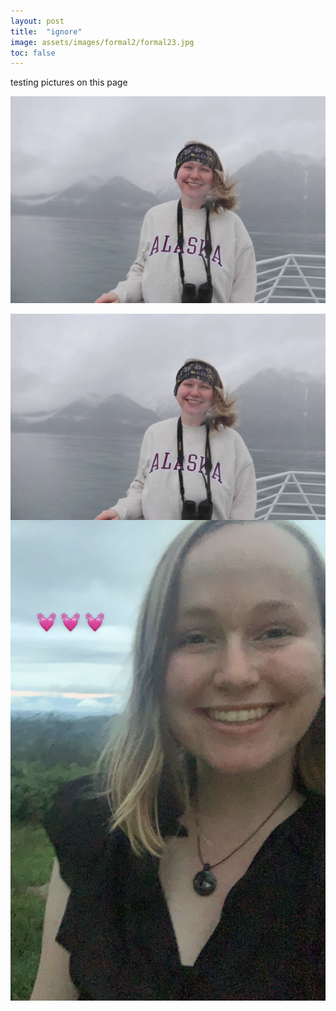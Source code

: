 ```yaml
---
layout: post
title:  "ignore"
image: assets/images/formal2/formal23.jpg
toc: false
---
```

testing pictures on this page

![MarineGEO  logo](https://github.com/lucylyon/Vic-Website/blob/master/assets/images/alaska/boat.png "MarineGEO ")

<p>
<img src="https://github.com/lucylyon/Vic-Website/blob/master/assets/images/alaska/boat.png"
     alt="link"
     style="float: left; margin-right: 10px;" />
</p>

![Drag](/assets/images/alaska/costa%20rica.png)


<!-- only picture

https://github.com/lucylyon/good_vibes/blob/main/assets/worms.JPG

https://upload.wikimedia.org/wikipedia/commons/5/56/Tiger.50.jpg

![unsplash](/Users/lucylyon/Desktop/website/vicwebsite/assets/images/nye/nye.jpg")



![Drag Racing](assets/images/alaska/costa%20rica.png?raw=true)

/Users/lucylyon/Desktop/website/vicwebsite/assets/images/nye/nye.jpg

<img title="a title" alt="Alt text" src="images/nye/nye.jpg"> -->
<!-- <img src="/assets/images/miss_hdx/church.png" alt="please work" style="height: 100px; width:100px;"/> -->